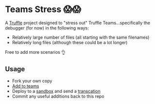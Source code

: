 # Teams Stress 😱😱

A [Truffle](https://trufflesuite.com/) project designed to "stress out" Truffle Teams...specifically the debugger (for now) in the following ways:

- Relatively large number of files (all starting with the same filenames)
- Relatively long files (although these could be a lot longer)

Free to add more scenarios 👌

## Usage

- Fork your own copy
- [Add to teams](https://www.trufflesuite.com/docs/teams/getting-started/adding-repositories)
- Deploy to a [sandbox](https://www.trufflesuite.com/docs/teams/deployments/sandboxes) and send a [transcation](https://github.com/trufflesuite/teams-stress/blob/master/contracts/ContractOne.sol#L32)
- Commit any useful additions back to this repo
